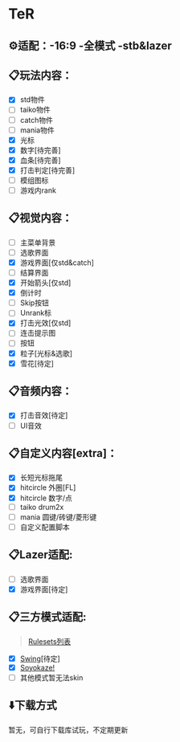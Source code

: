 # TeR

## ⚙️适配：-16:9 -全模式 -stb&lazer

## 📋玩法内容：
- [x] std物件
- [ ] taiko物件
- [ ] catch物件
- [ ] mania物件
- [x] 光标
- [x] 数字[待完善]
- [x] 血条[待完善]
- [x] 打击判定[待完善]
- [ ] 模组图标
- [ ] 游戏内rank

## 📋视觉内容：
- [ ] 主菜单背景
- [ ] 选歌界面
- [x] 游戏界面[仅std&catch]
- [ ] 结算界面
- [x] 开始箭头[仅std]
- [x] 倒计时
- [ ] Skip按钮
- [ ] Unrank标
- [x] 打击光效[仅std]
- [ ] 连击提示图
- [ ] 按钮
- [x] 粒子[光标&选歌]
- [x] 雪花[待定]

## 📋音频内容：
- [x] 打击音效[待定]
- [ ] UI音效

## 📋自定义内容[extra]：
- [x] 长短光标拖尾
- [x] hitcircle 外圈[FL]
- [x] hitcircle 数字/点 
- [ ] taiko drum2x
- [ ] mania 圆键/砖键/菱形键
- [ ] 自定义配置脚本

## 📋Lazer适配:
- [ ] 选歌界面
- [x] 游戏界面[待定]

## 📋三方模式适配:
>[Rulesets列表](https://rulesets.info/rulesets)
- [x] [Swing](https://github.com/EVAST9919/lazer-swing/)[待定]
- [x] [Soyokaze!](https://github.com/goodtrailer/soyokaze)
- [ ] 其他模式暂无法skin

## ⬇️下载方式
暂无，可自行下载库试玩，不定期更新